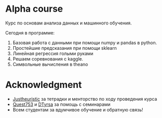 # Alpha course
Курс по основам анализа данных и машинного обучения.

Сегодня в программе:

1. Базовая работа с данными при помощи numpy и pandas в python.
2. Простейшие предсказания при помощи sklearn
3. Линейная регрессия голыми руками
4. Решаем соревнования с kaggle.
5. Символьные вычисления в theano

# Acknowledgment

-  [Justheuristic](https://github.com/justheuristic/) за тетрадки и менторство по ходу проведения курса
-  [Quest753](https://github.com/Quest753) и [DTyrsa](https://github.com/DTyrsa) за помощь с семинарами
-  Всем студентам за вдумчивое обучение и обратную связь!


